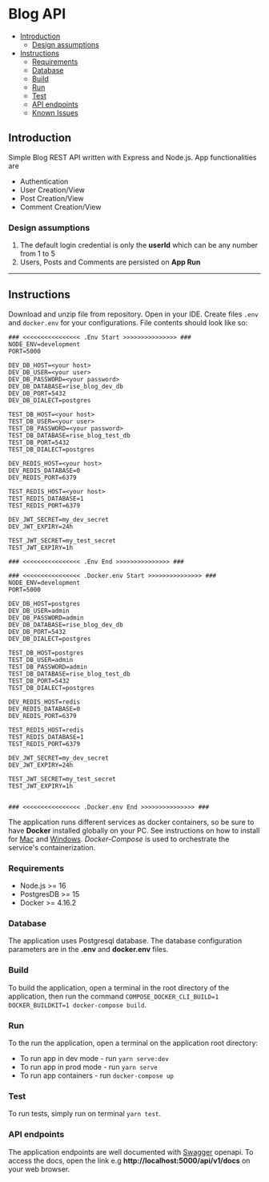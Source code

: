 # Blog API

- [Introduction](#intro)
    - [Design assumptions](#design-assumptions)
- [Instructions](#instructions)
    - [Requirements](#requirements)
    - [Database](#database)
    - [Build](#build)
    - [Run](#run)
    - [Test](#test)
    - [API endpoints](#api-calls)
    - [Known Issues](#issues)

## <a id="intro">Introduction</a>

Simple Blog REST API written with Express and Node.js. App functionalities are
- Authentication
- User Creation/View
- Post Creation/View
- Comment Creation/View

### Design assumptions

1. The default login credential is only the __userId__ which can be any number from 1 to 5
2. Users, Posts and Comments are persisted on __App Run__

---

## Instructions

Download and unzip file from repository. Open in your IDE. Create files `.env` and `docker.env` for your configurations. File contents should look like so:
```
### <<<<<<<<<<<<<<<< .Env Start >>>>>>>>>>>>>>> ###
NODE_ENV=development
PORT=5000

DEV_DB_HOST=<your host>
DEV_DB_USER=<your user>
DEV_DB_PASSWORD=<your password>
DEV_DB_DATABASE=rise_blog_dev_db
DEV_DB_PORT=5432
DEV_DB_DIALECT=postgres

TEST_DB_HOST=<your host>
TEST_DB_USER=<your user>
TEST_DB_PASSWORD=<your password>
TEST_DB_DATABASE=rise_blog_test_db
TEST_DB_PORT=5432
TEST_DB_DIALECT=postgres

DEV_REDIS_HOST=<your host>
DEV_REDIS_DATABASE=0
DEV_REDIS_PORT=6379

TEST_REDIS_HOST=<your host>
TEST_REDIS_DATABASE=1
TEST_REDIS_PORT=6379

DEV_JWT_SECRET=my_dev_secret
DEV_JWT_EXPIRY=24h

TEST_JWT_SECRET=my_test_secret
TEST_JWT_EXPIRY=1h

### <<<<<<<<<<<<<<<< .Env End >>>>>>>>>>>>>>> ###

### <<<<<<<<<<<<<<<< .Docker.env Start >>>>>>>>>>>>>>> ###
NODE_ENV=development
PORT=5000

DEV_DB_HOST=postgres
DEV_DB_USER=admin
DEV_DB_PASSWORD=admin
DEV_DB_DATABASE=rise_blog_dev_db
DEV_DB_PORT=5432
DEV_DB_DIALECT=postgres

TEST_DB_HOST=postgres
TEST_DB_USER=admin
TEST_DB_PASSWORD=admin
TEST_DB_DATABASE=rise_blog_test_db
TEST_DB_PORT=5432
TEST_DB_DIALECT=postgres

DEV_REDIS_HOST=redis
DEV_REDIS_DATABASE=0
DEV_REDIS_PORT=6379

TEST_REDIS_HOST=redis
TEST_REDIS_DATABASE=1
TEST_REDIS_PORT=6379

DEV_JWT_SECRET=my_dev_secret
DEV_JWT_EXPIRY=24h

TEST_JWT_SECRET=my_test_secret
TEST_JWT_EXPIRY=1h


### <<<<<<<<<<<<<<<< .Docker.env End >>>>>>>>>>>>>>> ###
```
The application runs different services as docker containers, so be sure to have __Docker__ installed globally on your PC. See
instructions on how to install for [Mac](https://docs.docker.com/desktop/mac/install/)
and [Windows](https://docs.docker.com/desktop/windows/install/). _Docker-Compose_ is used to orchestrate the service's containerization.

### <a id="requirements">Requirements</a>

- Node.js >= 16
- PostgresDB >= 15
- Docker >= 4.16.2

### <a id="database">Database</a>

The application uses Postgresql database. The database configuration parameters are in the __.env__ and __docker.env__ files.

### <a id="build">Build</a>

To build the application, open a terminal in the root directory of the application, then run the command `COMPOSE_DOCKER_CLI_BUILD=1 DOCKER_BUILDKIT=1 docker-compose build`.

### <a id="run">Run</a>
To the run the application, open a terminal on the application root directory:
- To run app in dev mode - run `yarn serve:dev`
- To run app in prod mode - run `yarn serve`
- To run app containers - run `docker-compose up`

### <a id="test">Test</a>

To run tests, simply run on terminal `yarn test`.

### <a id="api-calls">API endpoints</a>
The application endpoints are well documented with [Swagger](https://swagger.io/) openapi. To access the docs, open the link e.g __http://localhost:5000/api/v1/docs__ on your web browser.

